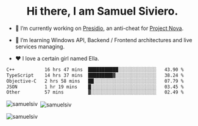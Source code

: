 <h1 align="center">Hi there, I am Samuel Siviero.</h1>

- 🔭 I’m currently working on [Presidio](https://presidio.ac), an anti-cheat for [Project Nova](https://discord.gg/novafn).

- 🌱 I’m learning Windows API, Backend / Frontend architectures and live services managing.

- ❤️ I love a certain girl named Ella.

<!--START_SECTION:waka-->

```txt
C++           16 hrs 47 mins  ███████████░░░░░░░░░░░░░░   43.90 %
TypeScript    14 hrs 37 mins  █████████▓░░░░░░░░░░░░░░░   38.24 %
Objective-C   2 hrs 58 mins   ██░░░░░░░░░░░░░░░░░░░░░░░   07.79 %
JSON          1 hr 19 mins    █░░░░░░░░░░░░░░░░░░░░░░░░   03.45 %
Other         57 mins         ▓░░░░░░░░░░░░░░░░░░░░░░░░   02.49 %
```

<!--END_SECTION:waka-->

<p><img align="left" src="https://github-readme-stats.vercel.app/api/top-langs?username=samuelsiv&show_icons=true&locale=en&layout=compact&theme=radical" alt="samuelsiv" /></p>

<p>&nbsp;<img align="center" src="https://github-readme-stats.vercel.app/api?username=samuelsiv&show_icons=true&locale=en&theme=radical" alt="samuelsiv" /></p>
<p align="left"> <img src="https://komarev.com/ghpvc/?username=samuelsiv&label=Profile%20views&color=0e75b6&style=flat" alt="samuelsiv" /> </p>


